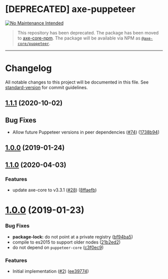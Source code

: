 # [DEPRECATED] axe-puppeteer

[![No Maintenance Intended](http://unmaintained.tech/badge.svg)](http://unmaintained.tech/)

> This repository has been deprecated. The package has been moved to [axe-core-npm](https://github.com/dequelabs/axe-core-npm/tree/develop/packages/puppeteer). The package will be available via NPM as [`@axe-core/puppeteer`](https://www.npmjs.com/package/@axe-core/puppeteer).
---

# Changelog

All notable changes to this project will be documented in this file. See [standard-version](https://github.com/conventional-changelog/standard-version) for commit guidelines.

## [1.1.1](https://github.com/dequelabs/axe-puppeteer/compare/v1.1.0...v1.1.1) (2020-10-02)

## Bug Fixes

- Allow future Puppeteer versions in peer dependencies ([#74](https://github.com/dequelabs/axe-puppeteer/issues/74)) ([1738b94](https://github.com/dequelabs/axe-puppeteer/commit/1738b946e9897ca3bb0ba0cd28a109a47cdee83e))

## [1.0.0](https://github.com/dequelabs/axe-puppeteer/compare/v0.1.0...v1.0.0) (2019-01-24)

## [1.1.0](https://github.com/dequelabs/axe-puppeteer/compare/v0.1.0...v1.1.0) (2020-04-03)

### Features

- update axe-core to v3.3.1 ([#28](https://github.com/dequelabs/axe-puppeteer/issues/28)) ([8ffaefb](https://github.com/dequelabs/axe-puppeteer/commit/8ffaefb118205e9753bb8079681ebecc9cef9507))

# [1.0.0](http://dequelabs/axe-puppeteer/compare/v0.1.0...v1.0.0) (2019-01-23)

### Bug Fixes

- **package-lock:** do not point at a private registry ([bf94ba5](http://dequelabs/axe-puppeteer/commits/bf94ba5))
- compile to es2015 to support older nodes ([21b2ed2](http://dequelabs/axe-puppeteer/commits/21b2ed2))
- do not depend on `puppeteer-core` ([c3f0ec9](http://dequelabs/axe-puppeteer/commits/c3f0ec9))

### Features

- Initial implementation ([#2](http://dequelabs/axe-puppeteer/issues/2)) ([ee39774](http://dequelabs/axe-puppeteer/commits/ee39774))
